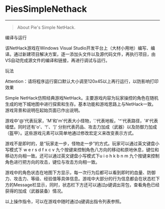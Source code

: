 # PiesSimpleNethack
---
>About Pie's Simple NetHack.

编译与运行

该NetHack游戏在Windows Visual Studio开发平台上（大材小用地）编写、编译。通过新建项目解决方案，逐一添加头文件以及源代码文件，再执行项目，由VS自动完成源文件的编译和链接，再进行调试与运行。

玩法

Attention：请将程序运行窗口默认大小调至120x45以上再行运行，以防影响打印效果

Simple NetHack仿照经典游戏NetHack。主要游戏内容为玩家操控的角色在随机生成的地下城地图中进行探索和生存。基本功能和游戏思路上与NetHack一致。游戏背景和说明在起始页面已作出说明。

游戏中'@'代表玩家，'M'和'm'代表大小怪物，'.'代表地板，'^'代表路径，'#'代表墙壁。同时还有'o'、'!'、']' 分别代表药品、攻击力加成（武器）以及防御力加成（盔甲）。这些游戏元素可以简单地通过修改宏定义来改变表示方式。

游戏不是即时的，是“玩家走一步，怪物走一步”的方式。玩家可以通过英文键盘小写模式下 w e r s d f x c v 九个按键来控制角色八方向的移动和原地休息，键位和移动方向相一致。还可以通过英文键盘小写模式下u i o h k b n m 九个按键来控制角色进行把方向的攻击，键位与攻击方向相一致。

游戏中的角色状态在地图下方显示，每一次行为后都可以看到即时的血量、防御力、攻击力、等级、经验值等具体信息。游戏中大部分的行为信息都会在状态栏下方的Message栏显示，同时，状态栏下方还可以通过p键调出背包，查看角色已经获得的加成（武器装备）情况。

以上操作指令，可以在游戏中随时通过q键调出指令列表参照。
